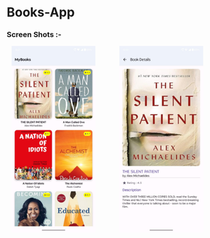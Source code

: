 # Books-App

### Screen Shots :-
<p align="center">
  <img src="ss/1.jpg" height="420" style="margin-right: 50px;">
  <img src="ss/2.jpg" height="420" style="margin-right: 50px;">
</p>
